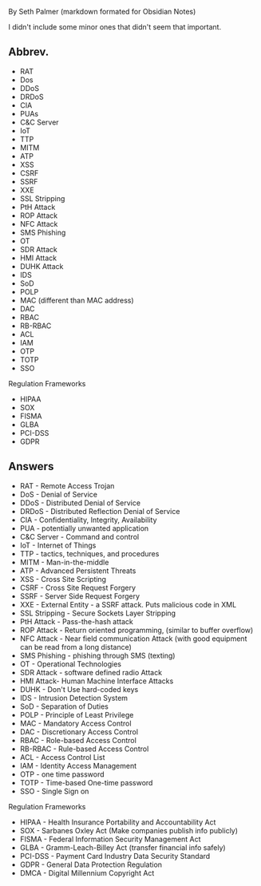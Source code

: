 By Seth Palmer (markdown formated for Obsidian Notes)

I didn't include some minor ones that didn't seem that important.

## Abbrev.

- RAT
- Dos
- DDoS
- DRDoS
- CIA
- PUAs
- C&C Server
- IoT
- TTP
- MITM
- ATP
- XSS
- CSRF
- SSRF
- XXE
- SSL Stripping
- PtH Attack
- ROP Attack
- NFC Attack
- SMS Phishing
- OT
- SDR Attack
- HMI Attack
- DUHK Attack
- IDS
- SoD
- POLP
- MAC (different than MAC address)
- DAC
- RBAC
- RB-RBAC
- ACL
- IAM
- OTP
- TOTP
- SSO


Regulation Frameworks
- HIPAA
- SOX
- FISMA
- GLBA
- PCI-DSS
- GDPR

## Answers
- RAT - Remote Access Trojan
- DoS - Denial of Service
- DDoS - Distributed Denial of Service
- DRDoS - Distributed Reflection Denial of Service
- CIA - Confidentiality, Integrity, Availability
- PUA - potentially unwanted application
- C&C Server - Command and control
- IoT - Internet of Things
- TTP - tactics, techniques, and procedures
- MITM - Man-in-the-middle
- ATP - Advanced Persistent Threats
- XSS - Cross Site Scripting
- CSRF - Cross Site Request Forgery
- SSRF - Server Side Request Forgery
- XXE - External Entity - a SSRF attack. Puts malicious code in XML
- SSL Stripping - Secure Sockets Layer Stripping
- PtH Attack - Pass-the-hash attack
- ROP Attack - Return oriented programming, (similar to buffer overflow)
- NFC Attack - Near field communication Attack (with good equipment can be read from a long distance)
- SMS Phishing - phishing through SMS (texting)
- OT - Operational Technologies
- SDR Attack - software defined radio Attack
- HMI Attack- Human Machine Interface Attacks
- DUHK - Don't Use hard-coded keys
- IDS - Intrusion Detection System
- SoD - Separation of Duties
- POLP - Principle of Least Privilege
- MAC - Mandatory Access Control
- DAC - Discretionary Access Control
- RBAC - Role-based Access Control
- RB-RBAC - Rule-based Access Control
- ACL - Access Control List
- IAM - Identity Access Management
- OTP - one time password
- TOTP - Time-based One-time password
- SSO - Single Sign on

Regulation Frameworks
- HIPAA - Health Insurance Portability and Accountability Act
- SOX - Sarbanes Oxley Act (Make companies publish info publicly)
- FISMA - Federal Information Security Management Act
- GLBA - Gramm-Leach-Billey Act (transfer financial info safely)
- PCI-DSS - Payment Card Industry Data Security Standard
- GDPR - General Data Protection Regulation
- DMCA - Digital Millennium Copyright Act

